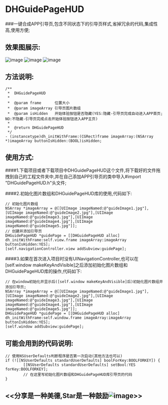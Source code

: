 # DHGuidePageHUD
###一键合成APP引导页,包含不同状态下的引导页样式,省掉冗余的代码,集成性高,使用方便;
## 效果图展示:
![image](https://github.com/dingding3w/DHGuidePageHUD/blob/master/DHGuidePageHUD/DesignSketchGIF/Untitled-1.gif) ![image](https://github.com/dingding3w/DHGuidePageHUD/blob/master/DHGuidePageHUD/DesignSketchGIF/Untitled-4.png) ![image](https://github.com/dingding3w/DHGuidePageHUD/blob/master/DHGuidePageHUD/DesignSketchGIF/Untitled-2.gif)

## 方法说明:
```objc
/**
 *  DHGuidePageHUD
 *
 *  @param frame      位置大小
 *  @param imageArray 引导页图片数组
 *  @param isHidden   开始体验按钮是否隐藏(YES:隐藏-引导页完成自动进入APP首页; NO:不隐藏-引导页完成点击开始体验按钮进入APP主页)
 *
 *  @return DHGuidePageHUD
 */
- (instancetype)dh_initWithFrame:(CGRect)frame imageArray:(NSArray *)imageArray buttonIsHidden:(BOOL)isHidden;
```


## 使用方式:
####1.下载项目或者下载项目中DHGuidePageHUD这个文件,将下载好的文件拖拽到自己的工程文件夹中,并在自己添加APP引导页的类中导入#import "DHGuidePageHUD.h"头文件;

####2.初始化图片数组和DHGuidePageHUD库的使用,代码如下:
```objc
// 初始化图片数组
NSArray *imageArray = @[[UIImage imageNamed:@"guideImage1.jpg"],[UIImage imageNamed:@"guideImage2.jpg"],[UIImage imageNamed:@"guideImage3.jpg"],[UIImage imageNamed:@"guideImage4.jpg"],[UIImage imageNamed:@"guideImage5.jpg"]];
// 创建并添加引导页
DHGuidePageHUD *guidePage = [[DHGuidePageHUD alloc] dh_initWithFrame:self.view.frame imageArray:imageArray buttonIsHidden:YES];
[self.navigationController.view addSubview:guidePage];
```

####3.如果在首次进入项目时没有UINavigationController,也可以在[self.window makeKeyAndVisible]之后添加初始化图片数组和DHGuidePageHUD库的操作,代码如下:
```objc
// 在window初始化并显示后([self.window makeKeyAndVisible]后)初始化图片数组并添加引导页;
NSArray *imageArray = @[[UIImage imageNamed:@"guideImage1.jpg"],[UIImage imageNamed:@"guideImage2.jpg"],[UIImage imageNamed:@"guideImage3.jpg"],[UIImage imageNamed:@"guideImage4.jpg"],[UIImage imageNamed:@"guideImage5.jpg"]];
DHGuidePageHUD *guidePage = [[DHGuidePageHUD alloc] dh_initWithFrame:self.window.frame imageArray:imageArray buttonIsHidden:YES];
[self.window addSubview:guidePage];
```

## 可能会用到的代码说明:
```objc
// 使用NSUserDefaults判断程序是否第一次启动(其他方法也可以)
if (![[NSUserDefaults standardUserDefaults] boolForKey:BOOLFORKEY]) {
        [[NSUserDefaults standardUserDefaults] setBool:YES forKey:BOOLFORKEY];
        // 在这里写初始化图片数组和DHGuidePageHUD库引导页的代码
}
```
## <<分享是一种美德,Star是一种鼓励![image](https://github.com/dingding3w/DHGuidePageHUD/blob/master/DHGuidePageHUD/DHGuidePageHUDExample/DHGuidePageHUDExampleUITests/Untitled-star/Untitled-star.png)>>